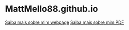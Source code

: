 # MattMello88.github.io
[Saiba mais sobre mim webpage](https://mattmello88.github.io/)
[Saiba mais sobre mim PDF](https://mattmello88.github.io/curriculum/APP_Matheus_Mello..pdf)
